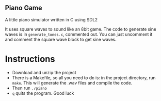 ## Piano Game
A little piano simulator written in C using SDL2

It uses square waves to sound like an 8bit game. The code to generate sine waves is in `generate_tones.c`, commented out. You can just uncomment it and comment the square wave block to get sine waves. 

# Instructions
- Download and unzip the project
- There is a Makefile, so all you need to do is: in the project directory, run `make`. This will generate the .wav files and compile the code.
- Then run `./piano`
- `q` quits the program. Good luck